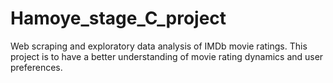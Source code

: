 # Hamoye_stage_C_project
Web scraping and exploratory data analysis of IMDb movie ratings. 
This project is to have a better understanding of movie rating dynamics and user preferences.
